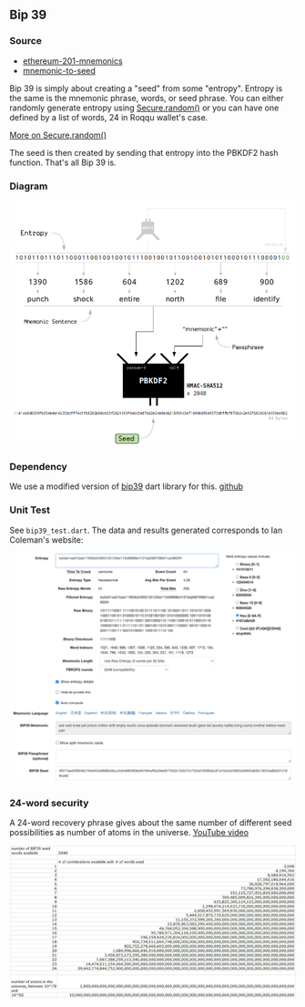 ## Bip 39

### Source

 * [ethereum-201-mnemonics](https://wolovim.medium.com/ethereum-201-mnemonics-bb01a9108c38)
 * [mnemonic-to-seed](https://learnmeabitcoin.com/technical/mnemonic#mnemonic-to-seed)

Bip 39 is simply about creating a "seed" from some "entropy". Entropy is the same is the mnemonic phrase, words, or seed phrase. You can either randomly generate entropy using [Secure.random()](https://api.dart.dev/stable/2.17.0/dart-math/Random/Random.secure.html) or you can have one defined by a list of words, 24 in Roqqu wallet's case.

[More on Secure.random()](https://www.scottbrady91.com/dart/generating-a-crypto-random-string-in-dart)

The seed is then created by sending that entropy into the PBKDF2 hash function. That's all Bip 39 is.

 ### Diagram

![](_img/mnemonic-seed.png)

 ### Dependency

 We use a modified version of [bip39](https://pub.dev/packages/bip39) dart library for this. [github](https://github.com/dart-bitcoin/bip39)

 ### Unit Test

 See `bip39_test.dart`. The data and results generated corresponds to Ian Coleman's website:

![](_img/ian_coleman_bip39.png)

### 24-word security

A 24-word recovery phrase gives about the same number of different seed possibilities as number of atoms in the universe. [YouTube video](https://youtu.be/hjRntYh0ot8)

![](_img/universe.png)

